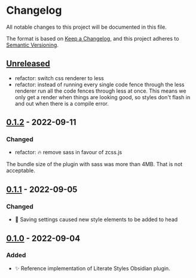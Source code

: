 # Changelog

All notable changes to this project will be documented in this file.

The format is based on [Keep a Changelog](https://keepachangelog.com/en/1.0.0/),
and this project adheres to [Semantic Versioning](https://semver.org/spec/v2.0.0.html).

## [Unreleased]

- refactor: switch css renderer to less
- refactor: instead of running every single code fence through the less
  renderer run all the code fences through less at once. This means we only get
  a render when things are looking good, so styles don't flash in and out when
  there is a compile error.

## [0.1.2] - 2022-09-11

### Changed

- refactor: :fire: remove sass in favour of zcss.js

The bundle size of the plugin with sass was more than 4MB.
That is not acceptable.

## [0.1.1] - 2022-09-05

### Changed

- :bug: Saving settings caused new style elements to be added to head

## [0.1.0] - 2022-09-04

### Added

- :sparkles: Reference implementation of Literate Styles Obsidian plugin.

[unreleased]: https://github.com/johanfriis/obsidian-literate-styles/compare/0.1.1...HEAD
[0.1.2]: https://github.com/johanfriis/obsidian-literate-styles/releases/tag/0.1.2
[0.1.1]: https://github.com/johanfriis/obsidian-literate-styles/releases/tag/0.1.1
[0.1.0]: https://github.com/johanfriis/obsidian-literate-styles/releases/tag/0.1.0
